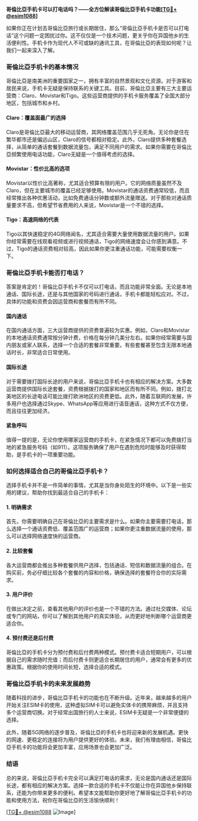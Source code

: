 **哥倫比亞手机卡可以打电话吗？——全方位解读哥倫比亞手机卡功能[[TG💪+ @esim1088](https://t.me/s/esim1088)]**

如果你正在计划去哥倫比亞旅行或长期居住，那么“哥倫比亞手机卡是否可以打电话”这个问题一定困扰过你。这不仅仅是一个技术问题，更关乎你在异国他乡的生活便利性。手机卡作为现代人不可或缺的通讯工具，在哥倫比亞的表现如何呢？让我们一起来深入了解。

### 哥倫比亞手机卡的基本情况

哥倫比亞是南美洲的重要国家之一，拥有丰富的自然景观和文化资源。对于游客和居民来说，手机卡无疑是保持联系的关键工具。目前，哥倫比亞主要有三大主要运营商：Claro、Movistar和Tigo。这些运营商提供的手机卡服务覆盖了全国大部分地区，包括城市和乡村。

#### Claro：覆盖面最广的选择
Claro是哥倫比亞最大的移动运营商，其网络覆盖范围几乎无死角。无论你是住在繁华都市还是偏远山区，Claro的信号都相对稳定。此外，Claro提供多种套餐选择，从简单的通话套餐到数据流量包，满足不同用户的需求。如果你需要在哥倫比亞频繁使用电话功能，Claro无疑是一个值得考虑的选择。

#### Movistar：性价比高的选项
Movistar以性价比高著称，尤其适合预算有限的用户。它的网络质量虽然不及Claro，但在主要城市的覆盖已经足够使用。Movistar的通话资费通常较低，而且经常推出各种优惠活动，比如免费通话分钟数或额外流量赠送。对于那些对通话质量要求不高，但希望节省费用的人来说，Movistar是一个不错的选择。

#### Tigo：高速网络的代表
Tigo以其快速稳定的4G网络闻名，尤其适合需要大量使用数据流量的用户。如果你经常需要在线观看视频或进行视频通话，Tigo的网络速度会让你感到满意。不过，Tigo的通话资费相对较高，因此如果你更注重通话功能，可能需要权衡一下。

### 哥倫比亞手机卡能否打电话？

答案是肯定的！哥倫比亞手机卡不仅可以打电话，而且功能非常全面。无论是本地通话、国际长途，还是与其他国家的号码进行通话，手机卡都能轻松应对。不过，具体的功能和资费会因运营商和套餐而有所不同。

#### 国内通话
在国内通话方面，三大运营商提供的资费普遍较为实惠。例如，Claro和Movistar的本地通话资费通常按分钟计费，价格在每分钟几美分左右。如果你经常需要与国内朋友或家人联系，选择一个合适的套餐非常重要。有些套餐甚至包含无限本地通话时长，非常适合日常使用。

#### 国际长途
对于需要拨打国际长途的用户来说，哥倫比亞手机卡也有相应的解决方案。大多数运营商提供国际长途套餐，资费根据拨打的国家和地区而有所不同。例如，拨打北美地区的长途电话可能比拨打欧洲地区的资费更低。此外，随着互联网的发展，许多用户也选择通过Skype、WhatsApp等应用进行语音通话，这种方式不仅方便，而且往往更加经济。

#### 紧急呼叫
值得一提的是，无论你使用哪家运营商的手机卡，在紧急情况下都可以免费拨打当地的紧急服务号码（如911）。这项服务确保了用户在遇到危险时能够及时获得帮助，是手机卡的一项重要功能。

### 如何选择适合自己的哥倫比亞手机卡？

选择手机卡并不是一件简单的事情，尤其是当你身处陌生的环境中。以下是一些实用的建议，帮助你找到最适合自己的手机卡：

#### 1. 明确需求
首先，你需要明确自己在哥倫比亞的主要需求是什么。如果你主要需要打电话，那么选择一个通话资费低、覆盖范围广的运营商；如果你更注重数据流量的使用，那么可以选择网络速度快的运营商。

#### 2. 比较套餐
各大运营商都会推出多种套餐供用户选择，包括通话、短信和数据流量的组合。在购买前，务必仔细比较各个套餐的内容和价格，确保选择的套餐符合你的实际需求。

#### 3. 用户评价
在做出决定之前，查看其他用户的评价也是一个不错的方法。通过社交媒体、论坛或专门的网站，你可以了解到其他用户的真实体验，从而更好地判断哪个运营商更适合你。

#### 4. 预付费还是后付费
哥倫比亞的手机卡分为预付费和后付费两种模式。预付费卡适合短期用户，可以根据自己的需求随时充值；而后付费卡则更适合长期居住的用户，通常会有更多的优惠政策。根据你的使用时间长短，选择合适的模式。

### 哥倫比亞手机卡的未来发展趋势

随着科技的进步，哥倫比亞手机卡的功能也在不断升级。近年来，越来越多的用户开始关注ESIM卡的使用，这种虚拟SIM卡可以避免实体卡的携带麻烦，并且支持多个运营商切换。对于经常出国旅行的人士来说，ESIM卡无疑是一个非常便捷的选择。

此外，随着5G网络的逐步普及，哥倫比亞的手机卡也将迎来新的发展机遇。更快的网速、更稳定的连接将为用户提供更好的体验。未来，我们有理由相信，哥倫比亞手机卡的功能将会更加丰富，应用场景也会更加广泛。

### 结语

总的来说，哥倫比亞手机卡完全可以满足打电话的需求，无论是国内通话还是国际长途，都有相应的解决方案。选择一款合适的手机卡不仅能让你在异国他乡保持联系，还能为你带来更多的便利。希望本文能帮助你更好地了解哥倫比亞手机卡的功能和使用方法，祝你在哥倫比亞的生活愉快顺利！

[[TG💪+ @esim1088](https://t.me/s/esim1088) ![Image](https://i.postimg.cc/4NQfJmqS/Snipaste-2025-05-13-00-14-12.png)]